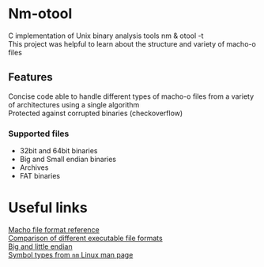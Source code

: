 # Nm-otool
C implementation of Unix binary analysis tools nm &amp; otool -t  
This project was helpful to learn about the structure and variety of macho-o files

## Features
Concise code able to handle different types of macho-o files from a variety of architectures using a single algorithm  
Protected against corrupted binaries (checkoverflow)

### Supported files
- 32bit and 64bit binaries
- Big and Small endian binaries
- Archives
- FAT binaries

# Useful links
[Macho file format reference](https://github.com/aidansteele/osx-abi-macho-file-format-reference)  
[Comparison of different executable file formats](https://en.wikipedia.org/wiki/Comparison_of_executable_file_formats)  
[Big and little endian](https://medium.com/worldsensing-techblog/big-endian-or-little-endian-37c3ed008c94)  
[Symbol types from ```nm``` Linux man page](https://linux.die.net/man/1/nm)  

